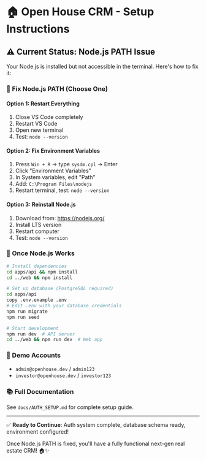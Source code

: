 # 🏠 Open House CRM - Setup Instructions

## ⚠️ Current Status: Node.js PATH Issue

Your Node.js is installed but not accessible in the terminal. Here's how to fix it:

### 🔧 Fix Node.js PATH (Choose One)

#### Option 1: Restart Everything
1. Close VS Code completely
2. Restart VS Code  
3. Open new terminal
4. Test: `node --version`

#### Option 2: Fix Environment Variables
1. Press `Win + R` → type `sysdm.cpl` → Enter
2. Click "Environment Variables"
3. In System variables, edit "Path"
4. Add: `C:\Program Files\nodejs`
5. Restart terminal, test: `node --version`

#### Option 3: Reinstall Node.js
1. Download from: https://nodejs.org/
2. Install LTS version
3. Restart computer
4. Test: `node --version`

### 🚀 Once Node.js Works

```bash
# Install dependencies
cd apps/api && npm install
cd ../web && npm install

# Set up database (PostgreSQL required)
cd apps/api
copy .env.example .env
# Edit .env with your database credentials
npm run migrate
npm run seed

# Start development
npm run dev  # API server
cd ../web && npm run dev  # Web app
```

### 🎯 Demo Accounts
- `admin@openhouse.dev` / `admin123`
- `investor@openhouse.dev` / `investor123`

### 📚 Full Documentation
See `docs/AUTH_SETUP.md` for complete setup guide.

---

✅ **Ready to Continue**: Auth system complete, database schema ready, environment configured!

Once Node.js PATH is fixed, you'll have a fully functional next-gen real estate CRM! 🏠✨
